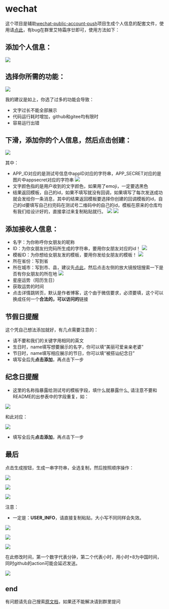 # wechat
这个项目是辅助[wechat-public-account-push](https://github.com/wangxinleo/wechat-public-account-push)项目生成个人信息的配套文件，使用请[点此](https://shuangxunian.github.io/wechat-form/)，有bug在群里艾特霜序廿即可，使用方法如下：

## 添加个人信息：

![](https://api2.mubu.com/v3/document_image/a33e14f4-5707-4676-8eed-ba03737495b9-3807603.jpg)

## 选择你所需的功能：

![](https://api2.mubu.com/v3/document_image/0d5f227c-95ec-41a5-a03c-359ee82c6435-3807603.jpg)

我的建议是如上，你选了过多的功能会导致：
  - 文字过长不能全部展示
  - 代码运行耗时增加，github和gitee均有限时
  - 容易运行出错

## 下滑，添加你的个人信息，然后点击创建：

![](https://api2.mubu.com/v3/document_image/75028b5b-359b-4290-ab33-5bbe64c5b5b1-3807603.jpg)

其中：
  - APP_ID对应的是测试号信息中appID对应的字符串，APP_SECRET对应的是图片中appsecret对应的字符串
  ![](https://api2.mubu.com/v3/document_image/5939f011-faa9-4f04-b13c-7df78fc05353-3807603.jpg)
  - 文字颜色指的是用户收到的文字颜色，如果用了emoji，一定要选黑色
  - 结果返回模板，自己的id，如果不填写就没有回调，如果填写了每次发送成功就会发给你一条消息，其中的结果返回模板要选择你创建的回调模板的id，自己的id要填写自己扫完码在测试号二维码中的自己的id，模板在原来的仓库均有我们给设计好的，直接拿过来复制粘贴就行。
  ![](https://api2.mubu.com/v3/document_image/28c73a12-3313-4787-a9a9-be67dc86ba2f-3807603.jpg)
  ![](https://api2.mubu.com/v3/document_image/86ddc14d-1f57-4b58-8abb-8f31c9864261-3807603.jpg)

## 添加接收人信息：
- 名字：为你称呼你女朋友的昵称
- ID：为你女朋友扫完码所生成的字符串，要用你女朋友对应的id！
![](https://api2.mubu.com/v3/document_image/28c73a12-3313-4787-a9a9-be67dc86ba2f-3807603.jpg)
- 模板ID：为你想给女朋友发的模板，要用你发给女朋友的模板！
![](https://api2.mubu.com/v3/document_image/86ddc14d-1f57-4b58-8abb-8f31c9864261-3807603.jpg)
- 所在省份：写到省
- 所在城市：写到市、县，建议先[点此](https://github1s.com/wangxinleo/wechat-public-account-push/blob/HEAD/src/store/index.js)，然后点击左侧的放大镜按钮搜索一下是否有你女朋友的所在地
![](https://api2.mubu.com/v3/document_image/d79260b3-b4f7-4628-8ee8-f5eea33415eb-3807603.jpg)
- 星座运势（阳历生日）
- 获取运势的时间
- 点击详情跳转页，默认是作者博客，这个由于微信要求，必须要填，这个可以换成任何一个**合法的，可以访问的**链接

## 节假日提醒
这个凭自己想法添加就好，有几点需要注意的：
- 请不要和我们的关键字用相同的英文
- 生日时，name填写想要展示的名字，你可以填“美丽可爱亲亲老婆”
- 节日时，name填写相应展示的节日，你可以填“被搭讪纪念日”
- 填写全后先**点击添加**，再点击下一步

## 纪念日提醒
- 这里的名称指暴露给测试号的模板字段，填什么就暴露什么, 请注意不要和README的出参表中的字段重复，如：

![](https://api2.mubu.com/v3/document_image/ccaa0e0e-75da-434f-85c4-8af6e0659e98-3807603.jpg)

和此对应：

![](https://api2.mubu.com/v3/document_image/6c1770bb-4fc1-4c7f-adb1-2a5346da3459-3807603.jpg)

- 填写全后先**点击添加**，再点击下一步

## 最后
点击生成按钮，生成一串字符串，全选复制，然后按照顺序操作：

![](https://api2.mubu.com/v3/document_image/0901092e-a2e5-4bbd-b9e2-8d95f6598816-3807603.jpg)

![](https://api2.mubu.com/v3/document_image/d1d797fd-266f-4a4b-9edf-020f11fb2003-3807603.jpg)

![](https://api2.mubu.com/v3/document_image/3faaf169-07e1-449a-82aa-e22c69823127-3807603.jpg)

注意：
- 一定是：**USER_INFO**，请直接复制粘贴，大小写不同同样会失效。

![](https://api2.mubu.com/v3/document_image/36d3e343-e7db-4bb1-8494-aa05a5918725-3807603.jpg)

![](https://api2.mubu.com/v3/document_image/e26d7d58-8cc2-44e7-b6fe-c8f84b773946-3807603.jpg)

![](https://api2.mubu.com/v3/document_image/ba28795c-0daf-4af4-bc30-b878879b6c04-3807603.jpg)

在此修改时间，第一个数字代表分钟，第二个代表小时，用小时+8为中国时间，同时github的action可能会延迟发送。

![](https://api2.mubu.com/v3/document_image/c47bcf19-9a64-46af-9950-1054c1d9e578-3807603.jpg)

## end
有问题请先自己搜索[原文档](https://github.com/wangxinleo/wechat-public-account-push)，如果还不能解决请到群里提问

